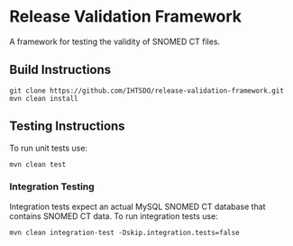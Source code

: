Release Validation Framework
============================
A framework for testing the validity of SNOMED CT files.

Build Instructions
------------------
```
git clone https://github.com/IHTSDO/release-validation-framework.git
mvn clean install
```

Testing Instructions
--------------------
To run unit tests use: 
```
mvn clean test
```

### Integration Testing
Integration tests expect an actual MySQL SNOMED CT database that contains SNOMED CT data. To run integration tests use: 
```
mvn clean integration-test -Dskip.integration.tests=false
```

